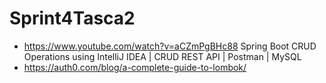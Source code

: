 # Sprint4Tasca2
- https://www.youtube.com/watch?v=aCZmPgBHc88 Spring Boot CRUD Operations using IntelliJ IDEA | CRUD REST API | Postman | MySQL
- https://auth0.com/blog/a-complete-guide-to-lombok/
